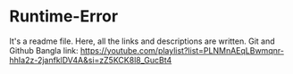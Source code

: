 # Runtime-Error
It's a readme file. Here, all the links and descriptions are written. 
Git and Github Bangla link:
https://youtube.com/playlist?list=PLNMnAEqLBwmqnr-hhIa2z-2janfklDV4A&si=zZ5KCK8l8_GucBt4


